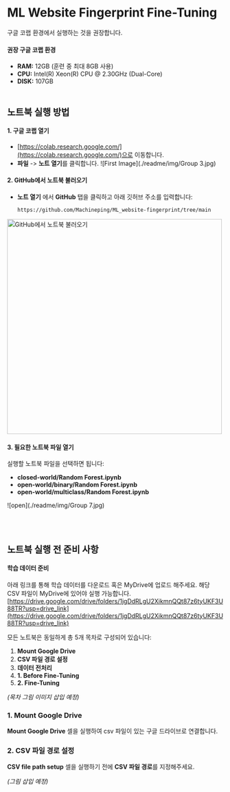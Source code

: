 # ML Website Fingerprint Fine-Tuning

구글 코랩 환경에서 실행하는 것을 권장합니다.

#### 권장 구글 코랩 환경

- **RAM:** 12GB (훈련 중 최대 8GB 사용)
- **CPU:** Intel(R) Xeon(R) CPU @ 2.30GHz (Dual-Core)
- **DISK:** 107GB
<br><br>
## 노트북 실행 방법

#### 1. 구글 코랩 열기
- [https://colab.research.google.com/](https://colab.research.google.com/)으로 이동합니다.
- **파일** -> **노트 열기**를 클릭합니다.
  ![First Image](./readme/img/Group 3.jpg)


#### 2. GitHub에서 노트북 불러오기
- **노트 열기** 에서 **GitHub** 탭을 클릭하고 아래 깃허브 주소를 입력합니다:
  ```plaintext
  https://github.com/Machineping/ML_website-fingerprint/tree/main
  
 <img src="ML_website-fingerprint/readme/img/Group 6.jpg" alt="GitHub에서 노트북 불러오기" width="500" />


#### 3. 필요한 노트북 파일 열기
실행할 노트북 파일을 선택하면 됩니다:

- **closed-world/Random Forest.ipynb**
- **open-world/binary/Random Forest.ipynb**
- **open-world/multiclass/Random Forest.ipynb**

![open](./readme/img/Group 7.jpg)

<br><br>
## 노트북 실행 전 준비 사항

#### 학습 데이터 준비

아래 링크를 통해 학습 데이터를 다운로드 혹은 MyDrive에 업로드 해주세요.
해당 CSV 파일이 MyDrive에 있어야 실행 가능합니다. 
[https://drive.google.com/drive/folders/1jgDdRLgU2XikmnQQt87z6tyUKF3U88TR?usp=drive_link](https://drive.google.com/drive/folders/1jgDdRLgU2XikmnQQt87z6tyUKF3U88TR?usp=drive_link)

모든 노트북은 동일하게 총 5개 목차로 구성되어 있습니다:
1. **Mount Google Drive**
2. **CSV 파일 경로 설정**
3. **데이터 전처리**
4. **1. Before Fine-Tuning**
5. **2. Fine-Tuning**

 *(목차 그림 이미지 삽입 예정)*

### 1. Mount Google Drive
**Mount Google Drive** 셀을 실행하여 csv 파일이 있는 구글 드라이브로 연결합니다. 

### 2. CSV 파일 경로 설정
**CSV file path setup** 셀을 실행하기 전에 **CSV 파일 경로**를 지정해주세요. 

 *(그림 삽입 예정)*
